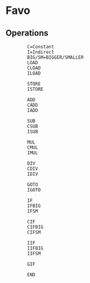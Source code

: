 # Favo

## Operations
			C=Constant
			I=Indirect
			BIG/SM=BIGGER/SMALLER
			LOAD
			CLOAD
			ILOAD
			
			STORE
			ISTORE
			
			ADD
			CADD
			IADD
			
			SUB
			CSUB
			ISUB
			
			MUL
			CMUL
			IMUL
			
			DIV
			CDIV
			IDIV
			
			GOTO
			IGOTO
			
			IF
			IFBIG
			IFSM
			
			CIF
			CIFBIG
			CIFSM
			
			IIF
			IIFBIG
			IIFSM
			
			GIF
			
			END